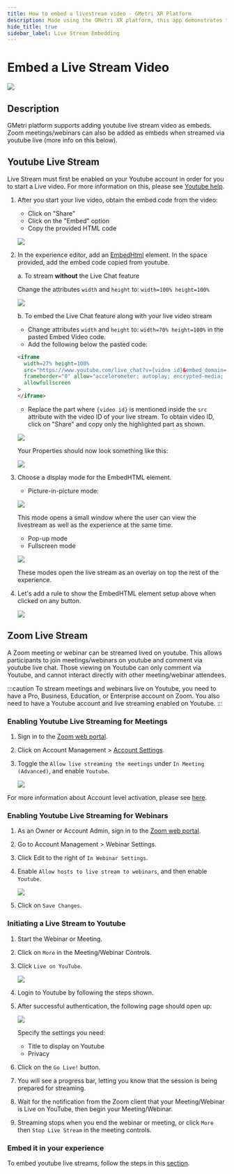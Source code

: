 ```yaml
---
title: How to embed a livestream video - GMetri XR Platform
description: Made using the GMetri XR platform, this app demonstrates the compatibility of the GMetri platform with external services like chatbot.
hide_title: true
sidebar_label: Live Stream Embedding
---
```


# Embed a Live Stream Video
  ![](https://r.vrgmetri.com/image/q_90/gb-web/portal-docs/assets/img/screenshots/embed_live_stream.png.jpg#boxShadow)

## Description

GMetri platform supports adding youtube live stream video as embeds. Zoom meetings/webinars can also be added as embeds when streamed via youtube live (more info on this below).

## Youtube Live Stream

Live Stream must first be enabled on your Youtube account in order for you to start a Live video. For more information on this, please see [Youtube help](https://support.google.com/youtube/answer/2474026).

1. After you start your live video, obtain the embed code from the video:
    - Click on "Share"
    - Click on the "Embed" option
    - Copy the provided HTML code
    
    ![](https://r.vrgmetri.com/image/q_90/gb-web/portal-docs/assets/img/screenshots/embed_youtube_copy.png.jpg#boxShadow)

2. In the experience editor, add an [EmbedHtml](../../../Features/Create/Elements/EmbedHtml/) element. In the space provided, add the embed code copied from youtube. 

    a. To stream **without** the Live Chat feature
      
      Change the attributes `width` and `height` to: `width=100% height=100%`

      ![](https://r.vrgmetri.com/image/q_90/gb-web/portal-docs/assets/img/screenshots/embed_youtube_editor.png.jpg#boxShadow)

    b. To embed the Live Chat feature along with your live video stream

      * Change attributes `width` and `height` to: `width=70% height=100%` in the pasted Embed Video code.
      * Add the following below the pasted code:
      ```html
      <iframe 
        width=27% height=100%
        src="https://www.youtube.com/live_chat?v={video id}&embed_domain=view.gmetri.com" 
        frameborder="0" allow="accelerometer; autoplay; encrypted-media; gyroscope; picture-in-picture" 
        allowfullscreen
      >
      </iframe>
      ```
      * Replace the part where `{video id}` is mentioned inside the `src` attribute with the video ID of your live stream. To obtain video ID, click on "Share" and copy only the highlighted part as shown.

      ![](https://r.vrgmetri.com/image/q_90/gb-web/portal-docs/assets/img/screenshots/embed_youtube_share_modal.png.jpg#boxShadow)

      Your Properties should now look something like this:

      ![](https://r.vrgmetri.com/image/q_90/gb-web/portal-docs/assets/img/screenshots/embed_youtube_with_livechat.png.jpg#boxShadow)

3. Choose a display mode for the EmbedHTML element.
    * Picture-in-picture mode:
    
    ![](https://r.vrgmetri.com/image/q_90/gb-web/portal-docs/assets/img/screenshots/embed_youtube_picture_ip_mode.png.jpg#boxShadow)

    This mode opens a small window where the user can view the livestream as well as the experience at the same time.

    * Pop-up mode
    * Fullscreen mode

    ![](https://r.vrgmetri.com/image/q_90/gb-web/portal-docs/assets/img/screenshots/rsz_embed_youtube_fullscreen_mode.png.jpg#boxShadow)

    These modes open the live stream as an overlay on top the rest of the experience.

4. Let's add a rule to show the EmbedHTML element setup above when clicked on any button.

    ![](https://r.vrgmetri.com/image/q_90/gb-web/portal-docs/assets/img/screenshots/embed_youtube_rule.png.jpg#boxShadow)

## Zoom Live Stream

A Zoom meeting or webinar can be streamed lived on youtube. 
This allows participants to join meetings/webinars on youtube and comment via youtube live chat.
Those viewing on Youtube can only comment via Youtube, and cannot interact directly with other meeting/webinar attendees. 

:::caution
To stream meetings and webinars live on Youtube, you need to have a Pro, Business, Education, or Enterprise account on Zoom. You also need to have a Youtube account and live streaming enabled on Youtube.
:::

### Enabling Youtube Live Streaming for Meetings
1. Sign in to the [Zoom web portal](https://zoom.us/).
2. Click on Account Management > [Account Settings](https://zoom.us/account/setting).
3. Toggle the `Allow live streaming the meetings` under `In Meeting (Advanced)`, and enable `Youtube`.

    ![](https://r.vrgmetri.com/image/q_90/gb-web/portal-docs/assets/img/screenshots/enable-live-stream-meeting_zoom.png.jpg#boxShadow)

For more information about Account level activation, please see [here](https://support.zoom.us/hc/en-us/articles/360028478292-Streaming-a-Meeting-or-Webinar-on-YouTube-Live).

### Enabling Youtube Live Streaming for Webinars
1. As an Owner or Account Admin, sign in to the [Zoom web portal](https://zoom.us/).
2. Go to Account Management > Webinar Settings.
3. Click Edit to the right of `In Webinar Settings`.
4. Enable `Allow hosts to live stream to webinars`, and then enable `Youtube`.

    ![](https://r.vrgmetri.com/image/q_90/gb-web/portal-docs/assets/img/screenshots/enable-live-stream-webinar_zoom.png.jpg#boxShadow)
5. Click on `Save Changes`. 

### Initiating a Live Stream to Youtube
1. Start the Webinar or Meeting.
2. Click on `More` in the Meeting/Webinar Controls.
3. Click `Live on YouTube`. 

    ![](https://r.vrgmetri.com/image/q_90/gb-web/portal-docs/assets/img/screenshots/start-youtube-live_zoom.png.jpg#boxShadow)
4. Login to Youtube by following the steps shown.
5. After successful authentication, the following page should open up:
    
    ![](https://r.vrgmetri.com/image/q_90/gb-web/portal-docs/assets/img/screenshots/broadcast-youtube-live_zoom.png.jpg#boxShadow)
    
    Specify the settings you need:
    - Title to display on Youtube
    - Privacy
6. Click on the `Go Live!` button.
7. You will see a progress bar, letting you know that the session is being prepared for streaming.
8. Wait for the notification from the Zoom client that your Meeting/Webinar is Live on YouTube, then begin your Meeting/Webinar.
9. Streaming stops when you end the webinar or meeting, or click `More` then `Stop Live Stream` in the meeting controls.

### Embed it in your experience
To embed youtube live streams, follow the steps in this [section](#youtube-live-stream).
